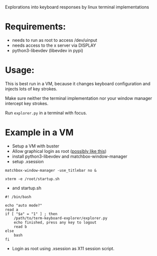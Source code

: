 Explorations into keyboard responses by linux terminal implementations

Requirements:
=============
* needs to run as root to access /dev/uinput
* needs access to the x server via DISPLAY
* python3-libevdev (libevdev in pypi)

Usage:
======

This is best run in a VM, because it changes keyboard configuration and injects lots of key strokes.

Make sure neither the terminal implementation nor your window manager intercept key strokes.

Run `explorer.py` in a terminal with focus.

Example in a VM
===============
* Setup a VM with buster
* Allow graphical login as root ([possibly like this](https://economictheoryblog.com/2015/11/08/how-to-enable-gui-root-login-in-debian-8/))
* install python3-libevdev and matchbox-window-manager
* setup .xsession
```
matchbox-window-manager -use_titlebar no &

xterm -e /root/startup.sh
```
* and startup.sh
```
#! /bin/bash

echo "auto mode?"
read a
if [ "$a" = "1" ] ; then
    /path/to/term-keyboard-explorer/explorer.py
    echo finished, press any key to logout
    read b
else
    bash
fi
```
* Login as root using .xsession as X11 session script.

